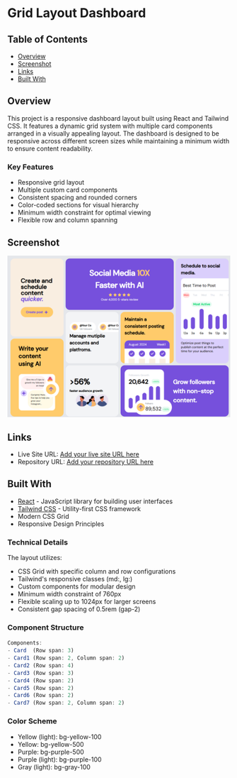 # Grid Layout Dashboard

## Table of Contents
- [Overview](#overview)
- [Screenshot](#screenshot)
- [Links](#links)
- [Built With](#built-with)

## Overview
This project is a responsive dashboard layout built using React and Tailwind CSS. It features a dynamic grid system with multiple card components arranged in a visually appealing layout. The dashboard is designed to be responsive across different screen sizes while maintaining a minimum width to ensure content readability.

### Key Features
- Responsive grid layout
- Multiple custom card components
- Consistent spacing and rounded corners
- Color-coded sections for visual hierarchy
- Minimum width constraint for optimal viewing
- Flexible row and column spanning

## Screenshot
![Project Screenshot](./Screenshot.png)

## Links
- Live Site URL: [Add your live site URL here](https://terrysu418.github.io/Frontend-Mentor-bento-grid-main/)
- Repository URL: [Add your repository URL here](https://github.com/TerrySu418/Frontend-Mentor-bento-grid-main)

## Built With
- [React](https://reactjs.org/) - JavaScript library for building user interfaces
- [Tailwind CSS](https://tailwindcss.com/) - Utility-first CSS framework
- Modern CSS Grid
- Responsive Design Principles

### Technical Details
The layout utilizes:
- CSS Grid with specific column and row configurations
- Tailwind's responsive classes (md:, lg:)
- Custom components for modular design
- Minimum width constraint of 760px
- Flexible scaling up to 1024px for larger screens
- Consistent gap spacing of 0.5rem (gap-2)

### Component Structure
```jsx
Components:
- Card  (Row span: 3)
- Card1 (Row span: 2, Column span: 2)
- Card2 (Row span: 4)
- Card3 (Row span: 3)
- Card4 (Row span: 2)
- Card5 (Row span: 2)
- Card6 (Row span: 2)
- Card7 (Row span: 2, Column span: 2)
```

### Color Scheme
- Yellow (light): bg-yellow-100
- Yellow: bg-yellow-500
- Purple: bg-purple-500
- Purple (light): bg-purple-100
- Gray (light): bg-gray-100
